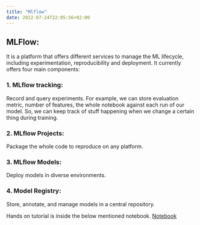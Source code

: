 ```yaml
---
title: "Mlflow"
date: 2022-07-24T22:05:56+02:00
---
```

## MLFlow:
It is a platform that offers different services to manage the ML lifecycle, including experimentation, reproducibility and deployment. It currently offers four main components:
### 1. MLflow tracking:

Record and query experiments. For example, we can store evaluation metric, number of features, the whole notebook against each run of our model. So, we can keep track of stuff happening when we change a certain thing during training.

### 2. MLflow Projects:
Package the whole code to reproduce on any platform.

### 3. MLflow Models:
Deploy models in diverse environments.

### 4. Model Registry:
Store, annotate, and manage models in a central repository.

Hands on tutorial is inside the below mentioned notebook.
[Notebook](https://github.com/sudo-umar/python/blob/main/mlflowtutorial%20-%20Jupyter%20Notebook.pdf)


